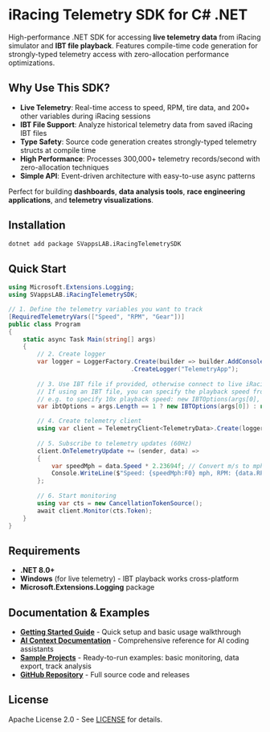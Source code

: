 # iRacing Telemetry SDK for C# .NET

High-performance .NET SDK for accessing **live telemetry data** from iRacing simulator and **IBT file playback**. Features compile-time code generation for strongly-typed telemetry access with zero-allocation performance optimizations.

## Why Use This SDK?

- **Live Telemetry**: Real-time access to speed, RPM, tire data, and 200+ other variables during iRacing sessions
- **IBT File Support**: Analyze historical telemetry data from saved iRacing IBT files  
- **Type Safety**: Source code generation creates strongly-typed telemetry structs at compile time
- **High Performance**: Processes 300,000+ telemetry records/second with zero-allocation techniques
- **Simple API**: Event-driven architecture with easy-to-use async patterns

Perfect for building **dashboards**, **data analysis tools**, **race engineering applications**, and **telemetry visualizations**.

## Installation

```bash
dotnet add package SVappsLAB.iRacingTelemetrySDK
```

## Quick Start

```csharp
using Microsoft.Extensions.Logging;
using SVappsLAB.iRacingTelemetrySDK;

// 1. Define the telemetry variables you want to track
[RequiredTelemetryVars(["Speed", "RPM", "Gear"])]
public class Program
{
    static async Task Main(string[] args)
    {
        // 2. Create logger
        var logger = LoggerFactory.Create(builder => builder.AddConsole())
                                  .CreateLogger("TelemetryApp");
        
        // 3. Use IBT file if provided, otherwise connect to live iRacing session
        // If using an IBT file, you can specify the playback speed from 1x to max (depends on hardware)
        // e.g. to specify 10x playback speed: new IBTOptions(args[0], playBackSpeedMultiplier: 10)
        var ibtOptions = args.Length == 1 ? new IBTOptions(args[0]) : null;

        // 4. Create telemetry client
        using var client = TelemetryClient<TelemetryData>.Create(logger, ibtOptions);
        
        // 5. Subscribe to telemetry updates (60Hz)
        client.OnTelemetryUpdate += (sender, data) =>
        {
            var speedMph = data.Speed * 2.23694f; // Convert m/s to mph
            Console.WriteLine($"Speed: {speedMph:F0} mph, RPM: {data.RPM:F0}, Gear: {data.Gear}");
        };
        
        // 6. Start monitoring
        using var cts = new CancellationTokenSource();
        await client.Monitor(cts.Token);
    }
}
```

## Requirements

- **.NET 8.0+**
- **Windows** (for live telemetry) - IBT playback works cross-platform
- **Microsoft.Extensions.Logging** package

## Documentation & Examples

- **[Getting Started Guide](https://github.com/SVappsLAB/iRacingTelemetrySDK/blob/main/README.md)** - Quick setup and basic usage walkthrough
- **[AI Context Documentation](https://github.com/SVappsLAB/iRacingTelemetrySDK/blob/main/AI_CONTEXT.md)** - Comprehensive reference for AI coding assistants
- **[Sample Projects](https://github.com/SVappsLAB/iRacingTelemetrySDK/tree/main/Samples)** - Ready-to-run examples: basic monitoring, data export, track analysis
- **[GitHub Repository](https://github.com/SVappsLAB/iRacingTelemetrySDK)** - Full source code and releases

## License

Apache License 2.0 - See [LICENSE](https://github.com/SVappsLAB/iRacingTelemetrySDK/blob/main/LICENSE) for details.
